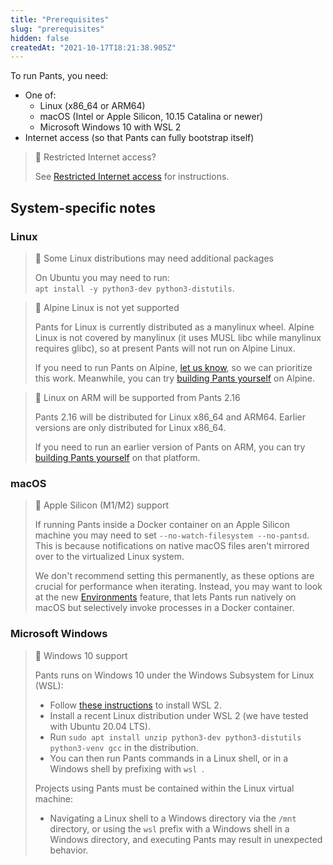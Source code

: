 ```yaml
---
title: "Prerequisites"
slug: "prerequisites"
hidden: false
createdAt: "2021-10-17T18:21:38.905Z"
---
```

To run Pants, you need:

- One of: 
  - Linux (x86_64 or ARM64)
  - macOS (Intel or Apple Silicon, 10.15 Catalina or newer)
  - Microsoft Windows 10 with WSL 2
- Internet access (so that Pants can fully bootstrap itself)

> 📘 Restricted Internet access?
> 
> See [Restricted Internet access](doc:restricted-internet-access) for instructions.

System-specific notes
---------------------

### Linux

> 🚧 Some Linux distributions may need additional packages
> 
> On Ubuntu you may need to run:  
> `apt install -y python3-dev python3-distutils`.

> 🚧 Alpine Linux is not yet supported
> 
> Pants for Linux is currently distributed as a manylinux wheel. Alpine Linux is not covered by manylinux (it uses MUSL libc while manylinux requires glibc), so at present Pants will not run on Alpine Linux. 
> 
> If you need to run Pants on Alpine, [let us know](doc:the-pants-community), so we can prioritize this work. Meanwhile, you can try [building Pants yourself](doc:manual-installation#building-pants-from-sources) on Alpine.

> 🚧 Linux on ARM will be supported from Pants 2.16
> 
> Pants 2.16 will be distributed for Linux x86_64 and ARM64. Earlier versions are only distributed for Linux x86_64.
> 
> If you need to run an earlier version of Pants on ARM, you can try [building Pants yourself](doc:manual-installation#building-pants-from-sources) on that platform.

### macOS

> 📘 Apple Silicon (M1/M2) support
>
> If running Pants inside a Docker container on an Apple Silicon machine you may need to set `--no-watch-filesystem --no-pantsd`. This is because notifications on native macOS files aren't mirrored over to the virtualized Linux system.
> 
> We don't recommend setting this permanently, as these options are crucial for performance when iterating. Instead, you may want to look at the new [Environments](doc:environments) feature, that lets Pants run natively on macOS but selectively invoke processes in a Docker container.

### Microsoft Windows

> 📘 Windows 10 support
> 
> Pants runs on Windows 10 under the Windows Subsystem for Linux (WSL):
> 
> - Follow [these instructions](https://docs.microsoft.com/en-us/windows/wsl/install-win10) to install WSL 2. 
> - Install a recent Linux distribution under WSL 2 (we have tested with Ubuntu 20.04 LTS).
> - Run `sudo apt install unzip python3-dev python3-distutils python3-venv gcc` in the distribution.
> - You can then run Pants commands in a Linux shell, or in a Windows shell by prefixing with `wsl `.
> 
> Projects using Pants must be contained within the Linux virtual machine:
> 
> - Navigating a Linux shell to a Windows directory via the `/mnt` directory, or using the `wsl` prefix with a Windows shell in a Windows directory, and executing Pants may result in unexpected behavior.
